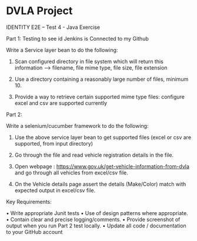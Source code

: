 # DVLA Project
IDENTITY E2E – Test 4 - Java Exercise

Part 1: Testing to see id Jenkins is Connected to my Github

Write a Service layer bean to do the following:

1.	Scan configured directory in file system which will return this information --> filename, file mime type, file size, file extension

2.	Use a directory containing a reasonably large number of files, minimum 10.

3.	Provide a way to retrieve certain supported mime type files: configure excel and csv are supported currently

Part 2:

Write a selenium/cucumber framework to do the following:

1.	Use the above service layer bean to get supported files (excel or csv are supported, from input directory)

2.	Go through the file and read vehicle registration details in the file.

3.	Open webpage : https://www.gov.uk/get-vehicle-information-from-dvla and go through all vehicles from excel/csv file.

4.	On the Vehicle details page assert the details (Make/Color) match with expected output in excel/csv file.




Key Requirements: 

•	Write appropriate Junit tests
•	Use of design patterns where appropriate.
•	Contain clear and precise logging/comments. 
•	Provide screenshot of output when you run Part 2 test locally.
•	Update all code / documentation to your GitHub account

